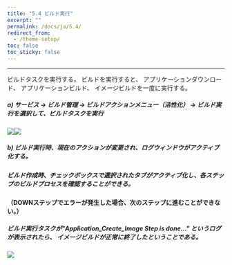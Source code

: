 ```yaml
---
title: "5.4 ビルド実行"
excerpt: ""
permalink: /docs/ja/5.4/
redirect_from:
  - /theme-setup/
toc: false
toc_sticky: false
---
```



---

ビルドタスクを実行する。 ビルドを実行すると、 アプリケーションダウンロード、 アプリケーションビルド、 イメージビルドを一度に実行する。

##### **a\) サービス → ビルド管理 → ビルドアクションメニュー（活性化） → ビルド実行を選択して、ビルドタスクを実行**
![](/assets/JP/2.5/3.2.4_1.png)![](/assets/JP/2.5.4/3.2.4_2.png)

##### b\) ビルド実行時、現在のアクションが変更され、ログウィンドウがアクティブ化する。

##### ビルド作成時、チェックボックスで選択されたタブがアクティブ化し、各ステップのビルドプロセスを確認することができる。

**（DOWNステップでエラーが発生した場合、次のステップに進むことができない。）**

##### ビルド実行タスクが"Application_Create_Image Step is done..." というログが表示されたら、 イメージビルドが正常に終了したということである。
![](/assets/JP/2.5/3.2.4_3.png)

#####

#####



